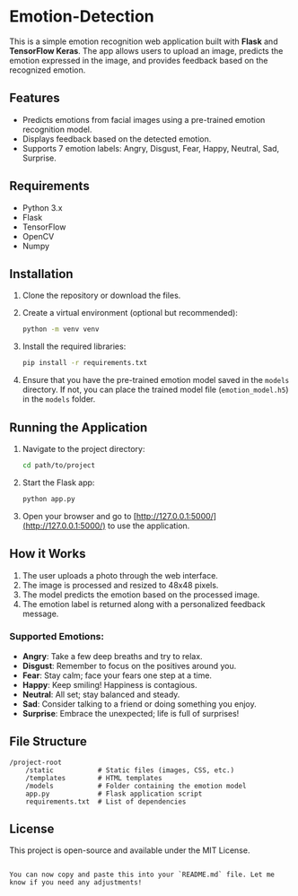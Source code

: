 # Emotion-Detection

This is a simple emotion recognition web application built with **Flask** and **TensorFlow Keras**. The app allows users to upload an image, predicts the emotion expressed in the image, and provides feedback based on the recognized emotion.

## Features
- Predicts emotions from facial images using a pre-trained emotion recognition model.
- Displays feedback based on the detected emotion.
- Supports 7 emotion labels: Angry, Disgust, Fear, Happy, Neutral, Sad, Surprise.

## Requirements
- Python 3.x
- Flask
- TensorFlow
- OpenCV
- Numpy

## Installation

1. Clone the repository or download the files.

2. Create a virtual environment (optional but recommended):
   ```bash
   python -m venv venv
   ```

3. Install the required libraries:
   ```bash
   pip install -r requirements.txt
   ```

4. Ensure that you have the pre-trained emotion model saved in the `models` directory. If not, you can place the trained model file (`emotion_model.h5`) in the `models` folder.

## Running the Application

1. Navigate to the project directory:
   ```bash
   cd path/to/project
   ```

2. Start the Flask app:
   ```bash
   python app.py
   ```

3. Open your browser and go to [http://127.0.0.1:5000/](http://127.0.0.1:5000/) to use the application.

## How it Works

1. The user uploads a photo through the web interface.
2. The image is processed and resized to 48x48 pixels.
3. The model predicts the emotion based on the processed image.
4. The emotion label is returned along with a personalized feedback message.

### Supported Emotions:
- **Angry**: Take a few deep breaths and try to relax.
- **Disgust**: Remember to focus on the positives around you.
- **Fear**: Stay calm; face your fears one step at a time.
- **Happy**: Keep smiling! Happiness is contagious.
- **Neutral**: All set; stay balanced and steady.
- **Sad**: Consider talking to a friend or doing something you enjoy.
- **Surprise**: Embrace the unexpected; life is full of surprises!

## File Structure
```
/project-root
    /static           # Static files (images, CSS, etc.)
    /templates        # HTML templates
    /models           # Folder containing the emotion model
    app.py            # Flask application script
    requirements.txt  # List of dependencies
```

## License
This project is open-source and available under the MIT License.
```

You can now copy and paste this into your `README.md` file. Let me know if you need any adjustments!